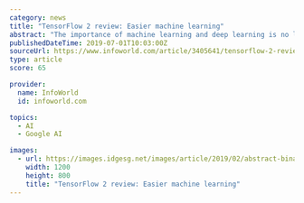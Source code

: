 ```yaml
---
category: news
title: "TensorFlow 2 review: Easier machine learning"
abstract: "The importance of machine learning and deep learning is no longer in doubt. After decades of promise, hype, and disappointment, both have led to practical applications. We haven’t gotten to the point where machine learning or deep learning applications ..."
publishedDateTime: 2019-07-01T10:03:00Z
sourceUrl: https://www.infoworld.com/article/3405641/tensorflow-2-review-easier-end-to-end-machine-learning.html
type: article
score: 65

provider:
  name: InfoWorld
  id: infoworld.com

topics:
  - AI
  - Google AI

images:
  - url: https://images.idgesg.net/images/article/2019/02/abstract-binary-vortex_matrix_motion_digtial-transformation_disruption_-by-simon-carter-peter-crowther-getty-100786981-large.3x2.jpg
    width: 1200
    height: 800
    title: "TensorFlow 2 review: Easier machine learning"
---
```

